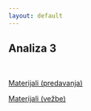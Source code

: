 ```yaml
---
layout: default
---
```


## Analiza 3

<br>

[Materijali (predavanja)](https://drive.google.com/drive/u/0/folders/1K87oTACD4FC5TgJ1lKeQY61HIqAZ9lAC)

[Materijali (vežbe)](https://drive.google.com/drive/u/0/folders/1FHJgSrg97Jn-GikEegX6g96LUQhFzPvU)
